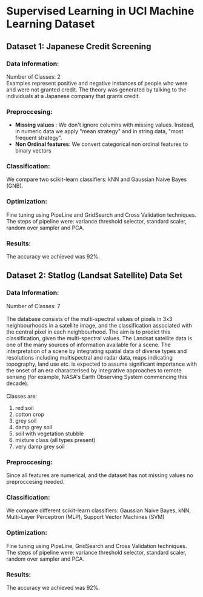 # Supervised Learning in UCI Machine Learning Dataset 

## Dataset 1: Japanese Credit Screening

### Data Information: 
Number of Classes: 2 <br/>
Examples represent positive and negative instances of people who were and were not granted credit. 
The theory was generated by talking to the individuals at a Japanese company that grants credit.

### Preproccesing: 

* **Missing values** : We don't ignore columns with missing values. Instead, in numeric data we apply "mean strategy" and in string data, "most frequent strategy". 
* **Non Ordinal features**: We convert categorical non ordinal features to binary vectors

### Classification:

We compare two scikit-learn classifiers: kNN and Gaussian Naive Bayes (GNB).

### Optimization:

Fine tuning using PipeLine and GridSearch and Cross Validation techniques. The steps of pipeline were: variance threshold selector, standard scaler, random over sampler and PCA. 

### Results:

The accuracy we achieved was 92%. 

## Dataset 2: Statlog (Landsat Satellite) Data Set

### Data Information:

Number of Classes: 7 <br/>
<br/>
The database consists of the multi-spectral values of pixels in 3x3 neighbourhoods in a satellite image, and the classification associated with the central pixel in each neighbourhood. The aim is to predict this classification, given the multi-spectral values.
The Landsat satellite data is one of the many sources of information available for a scene. The interpretation of a scene by integrating spatial data of diverse types and resolutions including multispectral and radar data, maps indicating topography, land use etc. is expected to assume significant importance with the onset of an era characterised by integrative approaches to remote sensing (for example, NASA's Earth Observing System commencing this decade).
<br/>
<br/>
Classes are:
1. red soil
2. cotton crop
3. grey soil
4. damp grey soil
5. soil with vegetation stubble
6. mixture class (all types present)
7. very damp grey soil

### Preproccesing: 

Since all features are numerical, and the dataset has not missing values no preproccesing needed.

### Classification:

We compare different scikit-learn classifiers: Gaussian Naive Bayes, kNN, Multi-Layer Perceptron (MLP), Support Vector Machines (SVM)

### Optimization:

Fine tuning using PipeLine, GridSearch and Cross Validation techniques. The steps of pipeline were: variance threshold selector, standard scaler, random over sampler and PCA.

### Results:

The accuracy we achieved was 92%. 
